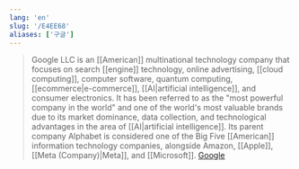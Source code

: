 ```yaml
---
lang: 'en'
slug: '/E4EE68'
aliases: ['구글']
---
```


> Google LLC is an [[American]] multinational technology company that focuses on search [[engine]] technology, online advertising, [[cloud computing]], computer software, quantum computing, [[ecommerce|e-commerce]], [[AI|artificial intelligence]], and consumer electronics. It has been referred to as the "most powerful company in the world" and one of the world's most valuable brands due to its market dominance, data collection, and technological advantages in the area of [[AI|artificial intelligence]]. Its parent company Alphabet is considered one of the Big Five [[American]] information technology companies, alongside Amazon, [[Apple]], [[Meta (Company)|Meta]], and [[Microsoft]]. [Google](https://en.wikipedia.org/wiki/Google)
